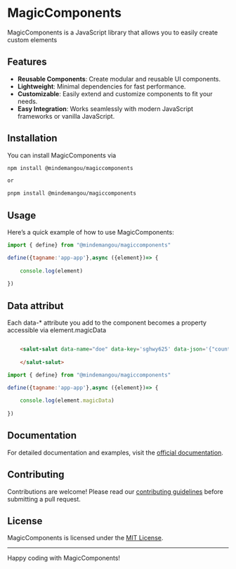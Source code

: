 # MagicComponents

MagicComponents is a JavaScript library that allows you to easily create custom elements

## Features

- **Reusable Components**: Create modular and reusable UI components.
- **Lightweight**: Minimal dependencies for fast performance.
- **Customizable**: Easily extend and customize components to fit your needs.
- **Easy Integration**: Works seamlessly with modern JavaScript frameworks or vanilla JavaScript.

## Installation

You can install MagicComponents via

```bash
npm install @mindemangou/magiccomponents

or

pnpm install @mindemangou/magiccomponents
```


## Usage

Here’s a quick example of how to use MagicComponents:

```javascript
import { define} from "@mindemangou/magiccomponents"

define({tagname:'app-app'},async ({element})=> {
    
    console.log(element)
    
})


```
## Data attribut
Each data-* attribute you add to the component becomes a property accessible via element.magicData

```html

    <salut-salut data-name="doe" data-key='sghwy625' data-json='{"country":"benin"}'>
      
    </salut-salut>

```

```javascript
import { define} from "@mindemangou/magiccomponents"

define({tagname:'app-app'},async ({element})=> {
    
    console.log(element.magicData)
    
})


```

## Documentation

For detailed documentation and examples, visit the [official documentation](https://example.com/magiccomponents-docs).

## Contributing

Contributions are welcome! Please read our [contributing guidelines](CONTRIBUTING.md) before submitting a pull request.

## License

MagicComponents is licensed under the [MIT License](LICENSE).

---
Happy coding with MagicComponents!